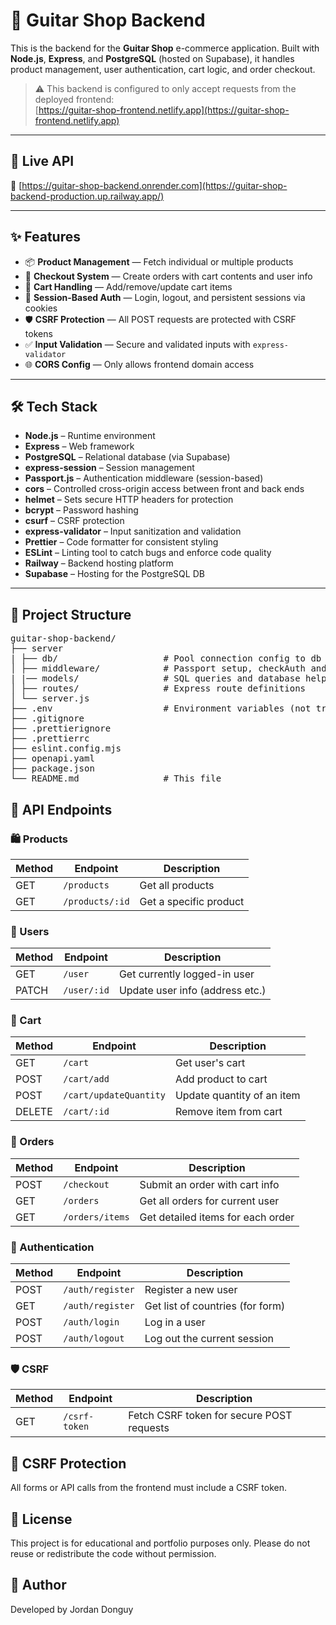 # 🎸 Guitar Shop Backend

This is the backend for the **Guitar Shop** e-commerce application. Built with **Node.js**, **Express**, and **PostgreSQL** (hosted on Supabase), it handles product management, user authentication, cart logic, and order checkout.

> ⚠️ This backend is configured to only accept requests from the deployed frontend:  
> [https://guitar-shop-frontend.netlify.app](https://guitar-shop-frontend.netlify.app)

---

## 🚀 Live API

🔗 [https://guitar-shop-backend.onrender.com](https://guitar-shop-backend-production.up.railway.app/)

---

## ✨ Features

- 📦 **Product Management** — Fetch individual or multiple products
- 🧾 **Checkout System** — Create orders with cart contents and user info
- 🛒 **Cart Handling** — Add/remove/update cart items
- 🔐 **Session-Based Auth** — Login, logout, and persistent sessions via cookies
- 🛡️ **CSRF Protection** — All POST requests are protected with CSRF tokens
- ✅ **Input Validation** — Secure and validated inputs with `express-validator`
- 🌐 **CORS Config** — Only allows frontend domain access

---

## 🛠️ Tech Stack

- **Node.js** – Runtime environment
- **Express** – Web framework
- **PostgreSQL** – Relational database (via Supabase)
- **express-session** – Session management
- **Passport.js** – Authentication middleware (session-based)
- **cors** – Controlled cross-origin access between front and back ends
- **helmet** – Sets secure HTTP headers for protection
- **bcrypt** – Password hashing
- **csurf** – CSRF protection
- **express-validator** – Input sanitization and validation
- **Prettier** – Code formatter for consistent styling
- **ESLint** – Linting tool to catch bugs and enforce code quality
- **Railway** – Backend hosting platform
- **Supabase** – Hosting for the PostgreSQL DB

---

## 📁 Project Structure

<pre lang="md">
guitar-shop-backend/
├── server
| ├── db/                    # Pool connection config to db
│ ├── middleware/            # Passport setup, checkAuth and express-validator
| |── models/                # SQL queries and database helpers
│ ├── routes/                # Express route definitions
│ └── server.js
├── .env                     # Environment variables (not tracked)
├── .gitignore
├── .prettierignore
├── .prettierrc
├── eslint.config.mjs
├── openapi.yaml
├── package.json
└── README.md                # This file
</pre>

## 🧪 API Endpoints

### 🛍️ Products

| Method | Endpoint        | Description            |
| ------ | --------------- | ---------------------- |
| GET    | `/products`     | Get all products       |
| GET    | `/products/:id` | Get a specific product |

### 👤 Users

| Method | Endpoint    | Description                     |
| ------ | ----------- | ------------------------------- |
| GET    | `/user`     | Get currently logged-in user    |
| PATCH  | `/user/:id` | Update user info (address etc.) |

### 🛒 Cart

| Method | Endpoint               | Description                |
| ------ | ---------------------- | -------------------------- |
| GET    | `/cart`                | Get user's cart            |
| POST   | `/cart/add`            | Add product to cart        |
| POST   | `/cart/updateQuantity` | Update quantity of an item |
| DELETE | `/cart/:id`            | Remove item from cart      |

### 🧾 Orders

| Method | Endpoint        | Description                       |
| ------ | --------------- | --------------------------------- |
| POST   | `/checkout`     | Submit an order with cart info    |
| GET    | `/orders`       | Get all orders for current user   |
| GET    | `/orders/items` | Get detailed items for each order |

### 🔐 Authentication

| Method | Endpoint         | Description                      |
| ------ | ---------------- | -------------------------------- |
| POST   | `/auth/register` | Register a new user              |
| GET    | `/auth/register` | Get list of countries (for form) |
| POST   | `/auth/login`    | Log in a user                    |
| POST   | `/auth/logout`   | Log out the current session      |

### 🛡️ CSRF

| Method | Endpoint      | Description                               |
| ------ | ------------- | ----------------------------------------- |
| GET    | `/csrf-token` | Fetch CSRF token for secure POST requests |

## 🧷 CSRF Protection

All forms or API calls from the frontend must include a CSRF token.

## 📄 License

This project is for educational and portfolio purposes only.
Please do not reuse or redistribute the code without permission.

## 👤 Author

Developed by Jordan Donguy
